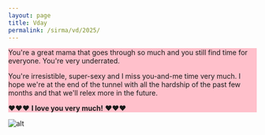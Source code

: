 ```yaml
---
layout: page
title: Vday
permalink: /sirma/vd/2025/
---
```


<div style="background-color:pink">

You're a great mama that goes through so much and you still find time for everyone. You're very underrated. 

You're irresistible, super-sexy and I miss you-and-me time very much. I hope we're at the end of the tunnel with all the hardship of the past few months and that we'll relex more in the future.

❤️❤️❤️ **I love you very much!** ❤️❤️❤️

</div>

![alt](us.png)
